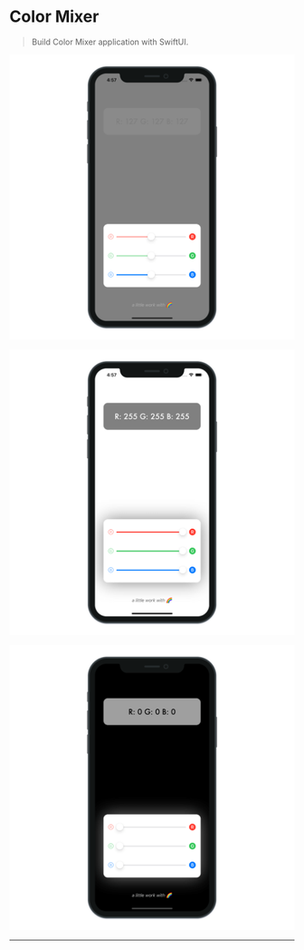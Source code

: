 # Color Mixer

> Build Color Mixer application with SwiftUI.

![Color Mixer 1](./ColorMixer_1.png "Color Mixer 1")

![Color Mixer 2](./ColorMixer_2.png "Color Mixer 2")

![Color Mixer 3](./ColorMixer_3.png "Color Mixer 3")

---
